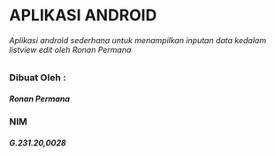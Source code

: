 # APLIKASI ANDROID
###### Aplikasi android sederhana untuk menampilkan inputan data kedalam listview edit oleh Ronan Permana

### Dibuat Oleh :
##### Ronan Permana
### NIM
##### G.231.20,0028